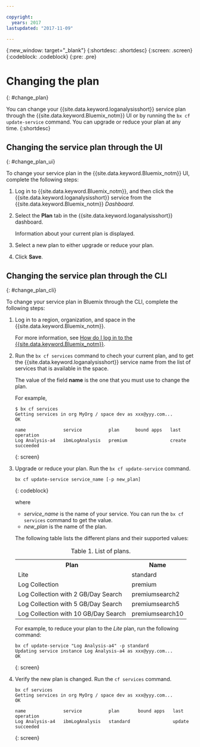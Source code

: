 ```yaml
---

copyright:
  years: 2017
lastupdated: "2017-11-09"

---
```


{:new_window: target="_blank"}
{:shortdesc: .shortdesc}
{:screen: .screen}
{:codeblock: .codeblock}
{:pre: .pre}


# Changing the plan
{: #change_plan}

You can change your {{site.data.keyword.loganalysisshort}} service plan through the {{site.data.keyword.Bluemix_notm}} UI or by running the `bx cf update-service` command. You can upgrade or reduce your plan at any time.
{:shortdesc}

## Changing the service plan through the UI
{: #change_plan_ui}

To change your service plan in the {{site.data.keyword.Bluemix_notm}} UI, complete the following steps:

1. Log in to {{site.data.keyword.Bluemix_notm}}, and then click the {{site.data.keyword.loganalysisshort}} service from the {{site.data.keyword.Bluemix_notm}} *Dashboard*. 
    
2. Select the **Plan** tab in the {{site.data.keyword.loganalysisshort}} dashboard.

    Information about your current plan is displayed.
	
3. Select a new plan to either upgrade or reduce your plan. 

4. Click **Save**.



## Changing the service plan through the CLI
{: #change_plan_cli}

To change your service plan in Bluemix through the CLI, complete the following steps:

1. Log in to a region, organization, and space in the {{site.data.keyword.Bluemix_notm}}. 

    For more information, see [How do I log in to the {{site.data.keyword.Bluemix_notm}}](/docs/services/CloudLogAnalysis/qa/cli_qa.html#login).
	
2. Run the `bx cf services` command to chech your current plan, and to get the {{site.data.keyword.loganalysisshort}} service name from the list of services that is available in the space. 

    The value of the field **name** is the one that you must use to change the plan. 

    For example,
	
	```
	$ bx cf services
    Getting services in org MyOrg / space dev as xxx@yyy.com...
    OK
    
    name              service          plan      bound apps   last operation
    Log Analysis-a4   ibmLogAnalysis   premium                create succeeded
    ```
	{: screen}
    
3. Upgrade or reduce your plan. Run the `bx cf update-service` command.
    
	```
	bx cf update-service service_name [-p new_plan]
	```
	{: codeblock}
	
	where 
	
	* *service_name* is the name of your service. You can run the `bx cf services` command to get the value.
	* *new_plan* is the name of the plan.
	
	The following table lists the different plans and their supported values:
	
	<table>
	  <caption>Table 1. List of plans.</caption>
	  <tr>
	    <th>Plan</th>
	    <th>Name</th>
	  </tr>
	  <tr>
	    <td>Lite</td>
	    <td>standard</td>
	  </tr>
	  <tr>
	    <td>Log Collection</td>
	    <td>premium</td>
	  </tr>
	  <tr>
	    <td>Log Collection with 2 GB/Day Search</td>
	    <td>premiumsearch2</td>
	  </tr>
	  <tr>
	    <td>Log Collection with 5 GB/Day Search</td>
	    <td>premiumsearch5</td>
	  </tr>
	  <tr>
	    <td>Log Collection with 10 GB/Day Search</td>
	    <td>premiumsearch10</td>
	  </tr>
	</table>
	
	For example, to reduce your plan to the *Lite* plan, run the following command:
	
	```
	bx cf update-service "Log Analysis-a4" -p standard
    Updating service instance Log Analysis-a4 as xxx@yyy.com...
    OK
	```
	{: screen}

4. Verify the new plan is changed. Run the `cf services` command.

    ```
	bx cf services
    Getting services in org MyOrg / space dev as xxx@yyy.com...
    OK

    name              service          plan       bound apps   last operation
    Log Analysis-a4   ibmLogAnalysis   standard                update succeeded
	```
	{: screen}





